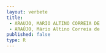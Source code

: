 ```yaml
---
layout: verbete
title:
 - ARAUJO, MARIO ALTINO CORREIA DE
 - ARAÚJO, Mário Altino Correia de
published: false
type: R
---
```


